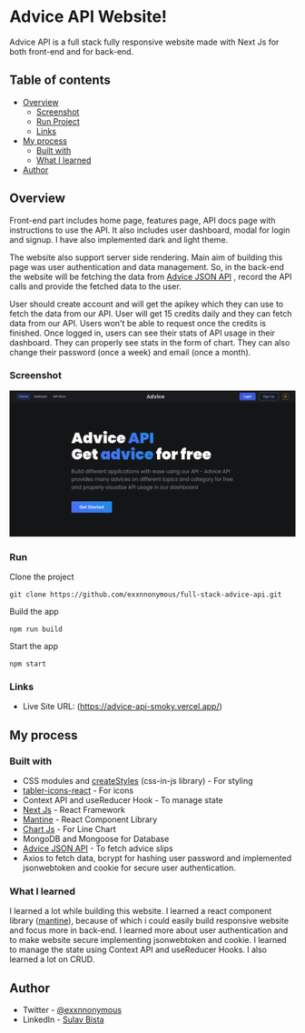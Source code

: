 # Advice API Website!

Advice API is a full stack fully responsive website made with Next Js for both front-end and  for back-end. 

## Table of contents
- [Overview](#overview)
	 - [Screenshot](#screenshot)
	- [Run Project](#run)
	 - [Links](#links)
- [My process](#my-process)
  - [Built with](#built-with)
  - [What I learned](#what-i-learned)
- [Author](#author)

## Overview
Front-end part includes home page, features page, API docs page with instructions to use the API. It also includes user dashboard, modal for login and signup. I have also implemented dark and light theme.

The website also support server side rendering. Main aim of building this page was user authentication and data management. So, in the back-end the website will be fetching the data from [Advice JSON API](https://api.adviceslip.com/) , record the API calls and provide the fetched data to the user. 

User should create account and will get the apikey which they can use to fetch the data from our API. User will get 15 credits daily and they can fetch data from our API. Users won't be able to request once the credits is finished. Once logged in, users can see their stats of API usage in their dashboard. They can properly see stats in the form of chart. They can also change their password (once a week) and email  (once a month).

### Screenshot

![](./screenshot.png)

### Run
Clone the project

    git clone https://github.com/exxnnonymous/full-stack-advice-api.git
Build the app

    npm run build
Start the app

    npm start

### Links
- Live Site URL: (https://advice-api-smoky.vercel.app/)

## My process

### Built with
- CSS modules and [createStyles](https://mantine.dev/theming/create-styles/) (css-in-js library) - For styling
- [tabler-icons-react](https://tabler-icons-react.vercel.app/) - For icons
- Context API and useReducer Hook - To manage state
- [Next Js](https://nextjs.org/) - React Framework
- [Mantine](https://mantine.dev/) - React Component Library
- [Chart Js](https://www.chartjs.org/) - For Line Chart
- MongoDB and Mongoose for Database
- [Advice JSON API](https://api.adviceslip.com/) - To fetch advice slips
- Axios to fetch data, bcrypt for hashing user password and implemented jsonwebtoken and cookie for secure user authentication.

### What I learned

I learned a lot while building this website. I learned a react component library ([mantine](https://mantine.dev/)), because of which i could easily build responsive website and focus more in back-end. I learned more about user authentication and to make website secure implementing jsonwebtoken and cookie. I learned to manage the state using Context API and useReducer Hooks. I also learned a lot on CRUD.

## Author

- Twitter - [@exxnnonymous](https://www.twitter.com/exxnnonymous)
- LinkedIn - [Sulav Bista](https://www.linkedin.com/in/sulav-bista-208562236/)
